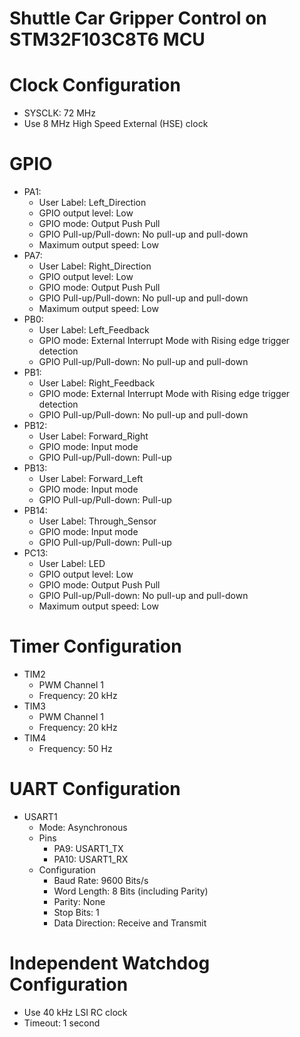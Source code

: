 # Shuttle Car Gripper Control on STM32F103C8T6 MCU

# Clock Configuration
* SYSCLK: 72 MHz
* Use 8 MHz High Speed External (HSE) clock


# GPIO
* PA1:
  * User Label: Left_Direction
  * GPIO output level: Low
  * GPIO mode: Output Push Pull
  * GPIO Pull-up/Pull-down: No pull-up and pull-down
  * Maximum output speed: Low
* PA7:
  * User Label: Right_Direction
  * GPIO output level: Low
  * GPIO mode: Output Push Pull
  * GPIO Pull-up/Pull-down: No pull-up and pull-down
  * Maximum output speed: Low
* PB0:
  * User Label: Left_Feedback
  * GPIO mode: External Interrupt Mode with Rising edge trigger detection
  * GPIO Pull-up/Pull-down: No pull-up and pull-down
* PB1:
  * User Label: Right_Feedback
  * GPIO mode: External Interrupt Mode with Rising edge trigger detection
  * GPIO Pull-up/Pull-down: No pull-up and pull-down
* PB12:
  * User Label: Forward_Right
  * GPIO mode: Input mode
  * GPIO Pull-up/Pull-down: Pull-up
* PB13:
  * User Label: Forward_Left
  * GPIO mode: Input mode
  * GPIO Pull-up/Pull-down: Pull-up
* PB14:
  * User Label: Through_Sensor
  * GPIO mode: Input mode
  * GPIO Pull-up/Pull-down: Pull-up
* PC13:
  * User Label: LED
  * GPIO output level: Low
  * GPIO mode: Output Push Pull
  * GPIO Pull-up/Pull-down: No pull-up and pull-down
  * Maximum output speed: Low


# Timer Configuration
* TIM2
  * PWM Channel 1
  * Frequency: 20 kHz
* TIM3
  * PWM Channel 1
  * Frequency: 20 kHz
* TIM4
  * Frequency: 50 Hz


# UART Configuration
* USART1
  * Mode: Asynchronous
  * Pins
    * PA9: USART1_TX
    * PA10: USART1_RX
  * Configuration
    * Baud Rate: 9600 Bits/s
    * Word Length: 8 Bits (including Parity)
    * Parity: None
    * Stop Bits: 1
    * Data Direction: Receive and Transmit

 
# Independent Watchdog Configuration
* Use 40 kHz LSI RC clock 
* Timeout: 1 second
